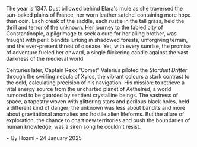 
The year is 1347.  Dust billowed behind Elara's mule as she traversed the sun-baked plains of France, her worn leather satchel containing more hope than coin.  Each creak of the saddle, each rustle in the tall grass, held the thrill and terror of the unknown.  Her journey to the fabled city of Constantinople, a pilgrimage to seek a cure for her ailing brother, was fraught with peril: bandits lurking in shadowed forests, unforgiving terrain, and the ever-present threat of disease.  Yet, with every sunrise, the promise of adventure fueled her onward, a single flickering candle against the vast darkness of the medieval world.


Centuries later, Captain Rexx "Comet" Valerius piloted the *Stardust Drifter* through the swirling nebula of Xylos, the vibrant colours a stark contrast to the cold, calculating precision of his navigation.  His mission: to retrieve a vital energy source from the uncharted planet of Aethelred, a world rumored to be guarded by sentient crystalline beings.  The vastness of space, a tapestry woven with glittering stars and perilous black holes, held a different kind of danger; the unknown was less about bandits and more about gravitational anomalies and hostile alien lifeforms. But the allure of exploration, the chance to chart new territories and push the boundaries of human knowledge, was a siren song he couldn't resist.

~ By Hozmi - 24 January 2025
